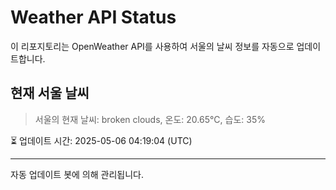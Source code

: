 
# Weather API Status

이 리포지토리는 OpenWeather API를 사용하여 서울의 날씨 정보를 자동으로 업데이트합니다.

## 현재 서울 날씨
> 서울의 현재 날씨: broken clouds, 온도: 20.65°C, 습도: 35%

⏳ 업데이트 시간: 2025-05-06 04:19:04 (UTC)

---
자동 업데이트 봇에 의해 관리됩니다.
